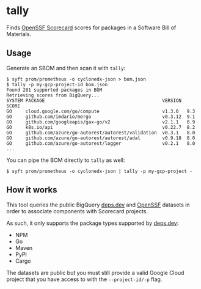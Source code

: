 # tally

Finds [OpenSSF Scorecard](https://github.com/ossf/scorecard) scores for packages
in a Software Bill of Materials.

## Usage

Generate an SBOM and then scan it with `tally`:

```
$ syft prom/prometheus -o cyclonedx-json > bom.json
$ tally -p my-gcp-project-id bom.json
Found 281 supported packages in BOM
Retrieving scores from BigQuery...
SYSTEM PACKAGE                                           VERSION  SCORE
GO     cloud.google.com/go/compute                       v1.3.0   9.3
GO     github.com/imdario/mergo                          v0.3.12  9.1
GO     github.com/googleapis/gax-go/v2                   v2.1.1   8.9
GO     k8s.io/api                                        v0.22.7  8.2
GO     github.com/azure/go-autorest/autorest/validation  v0.3.1   8.0
GO     github.com/azure/go-autorest/autorest/adal        v0.9.18  8.0
GO     github.com/azure/go-autorest/logger               v0.2.1   8.0
...
```

You can pipe the BOM directly to `tally` as well:
```
$ syft prom/prometheus -o cyclonedx-json | tally -p my-gcp-project -
```
## How it works

This tool queries the public BigQuery [deps.dev](https://deps.dev/data) and
[OpenSSF](https://github.com/ossf/scorecard#public-data) datasets in order to
associate components with Scorecard projects.

As such, it only supports the package types supported by [deps.dev](https://deps.dev/):

- NPM
- Go
- Maven
- PyPI
- Cargo

The datasets are public but you must still provide a valid Google Cloud project
that you have access to with the `--project-id/-p` flag.
